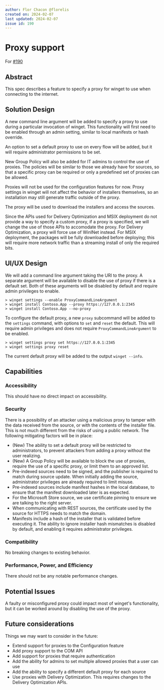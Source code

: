 ```yaml
---
author: Flor Chacon @florelis
created on: 2024-02-07
last updated: 2024-02-07
issue id: 190
---
```


# Proxy support

For [#190](https://github.com/microsoft/winget-cli/issues/190)

## Abstract

This spec describes a feature to specify a proxy for winget to use when connecting to the internet.

## Solution Design

A new command line argument will be added to specify a proxy to use during a particular invocation of winget.
This functionality will first need to be enabled through an admin setting, similar to local manifests or hash override.

An option to set a default proxy to use on every flow will be added, but it will require administrator permissions to be set.

New Group Policy will also be added for IT admins to control the use of proxies.
The policies will be similar to those we already have for sources, so that a specific proxy can be required or only a predefined set of proxies can be allowed.

Proxies will not be used for the configuration features for now.
Proxy settings in winget will not affect the behavior of installers themselves, so an installation may still generate traffic outside of the proxy.

The proxy will be used to download the installers and access the sources.

Since the APIs used for Delivery Optimization and MSIX deployment do not provide a way to specify a custom proxy, if a proxy is specified, we will change the use of those APIs to accomodate the proxy.
For Delivery Optimization, a proxy will force use of WinINet instead.
For MSIX deployment, the packages will be fully downloaded before deploying; this will require more network traffic than a streaming install of only the required bits.

## UI/UX Design

We will add a command line argument taking the URI to the proxy.
A separate argument will be available to disable the use of proxy if there is a default set.
Both of these arguments will be disabled by default and require admin privileges to enable.

```
> winget settings --enable ProxyCommandLineArgument
> winget install Contoso.App --proxy https://127.0.0.1:2345
> winget install Contoso.App --no-proxy
```

To configure the default proxy, a new `proxy` subcommand will be added to the `settings` command, with options to `set` and `reset` the default.
This will require admin privileges and does not require `ProxyCommandLineArgument` to be enabled.

```
> winget settings proxy set https://127.0.0.1:2345
> winget settings proxy reset
```

The current default proxy will be added to the output `winget --info`.

## Capabilities

### Accessibility

This should have no direct impact on accessibility.

### Security

There is a possibility of an attacker using a malicious proxy to tamper with the data received from the source, or with the contents of the installer file.
This is not much different from the risks of using a public network.
The following mitigating factors will be in place:
* (New) The ability to set a default proxy will be restricted to administrators, to prevent attackers from adding a proxy without the user realizing.
* (New) A Group Policy will be available to block the use of proxies, require the use of a specific proxy, or limit them to an approved list.
* Pre-indexed sources need to be signed, and the publisher is required to match during source update.
  When initially adding the source, administrator privileges are already required to limit misuse.
* Pre-indexed sources include manifest hashes in the local database, to ensure that the manifest downloaded later is as expected.
* For the Microsoft Store source, we use certificate pinning to ensure we are talking to the right server.
* When communicating with REST sources, the certificate used by the source for HTTPS needs to match the domain.
* Manifests include a hash of the installer that is validated before executing it.
  The ability to ignore installer hash mismatches is disabled by default, and enabling it requires administrator privileges.

### Compatibility

No breaking changes to existing behavior.

### Performance, Power, and Efficiency

There should not be any notable performance changes.

## Potential Issues

A faulty or misconfigured proxy could impact most of winget's functionality, but it can be worked around by disabling the use of the proxy.

## Future considerations

Things we may want to consider in the future:
* Extend support for proxies to the Configuration feature
* Add proxy support to the COM API
* Add support for proxies that require authentication
* Add the ability for admins to set multiple allowed proxies that a user can use
* Add the ability to specify a different default proxy for each source
* Use proxies with Delivery Optimization. This requires changes to the Delivery Optimization APIs.
